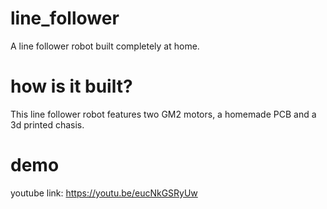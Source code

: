 # line_follower
A line follower robot built completely at home.

# how is it built?
This line follower robot features two GM2 motors, a homemade PCB and a 3d printed chasis.

# demo
youtube link: https://youtu.be/eucNkGSRyUw
